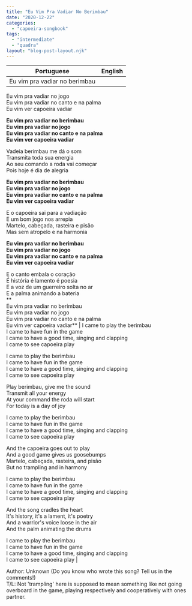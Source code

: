 ```yaml
---
title: "Eu Vim Pra Vadiar No Berimbau"
date: "2020-12-22"
categories: 
  - "capoeira-songbook"
tags: 
  - "intermediate"
  - "quadra"
layout: "blog-post-layout.njk"
---
```


| Portuguese | English |
| --- | --- |
| Eu vim pra vadiar no berimbau  
Eu vim pra vadiar no jogo  
Eu vim pra vadiar no canto e na palma  
Eu vim ver capoeira vadiar  
  
**Eu vim pra vadiar no berimbau  
Eu vim pra vadiar no jogo  
Eu vim pra vadiar no canto e na palma  
Eu vim ver capoeira vadiar**  
  
Vadeia berimbau me dá o som  
Transmita toda sua energia  
Ao seu comando a roda vai começar  
Pois hoje é dia de alegria  
  
**Eu vim pra vadiar no berimbau  
Eu vim pra vadiar no jogo  
Eu vim pra vadiar no canto e na palma  
Eu vim ver capoeira vadiar**  
  
E o capoeira sai para a vadiação  
E um bom jogo nos arrepia  
Martelo, cabeçada, rasteira e pisão  
Mas sem atropelo e na harmonia  
  
**Eu vim pra vadiar no berimbau  
Eu vim pra vadiar no jogo  
Eu vim pra vadiar no canto e na palma  
Eu vim ver capoeira vadiar**  
  
E o canto embala o coração  
É história é lamento é poesia  
E a voz de um guerreiro solta no ar  
E a palma animando a bateria  
**  
Eu vim pra vadiar no berimbau  
Eu vim pra vadiar no jogo  
Eu vim pra vadiar no canto e na palma  
Eu vim ver capoeira vadiar** | I came to play the berimbau  
I came to have fun in the game  
I came to have a good time, singing and clapping  
I came to see capoeira play  
  
I came to play the berimbau  
I came to have fun in the game  
I came to have a good time, singing and clapping  
I came to see capoeira play  
  
Play berimbau, give me the sound  
Transmit all your energy  
At your command the roda will start  
For today is a day of joy  
  
I came to play the berimbau  
I came to have fun in the game  
I came to have a good time, singing and clapping  
I came to see capoeira play  
  
And the capoeira goes out to play  
And a good game gives us goosebumps  
Martelo, cabeçada, rasteira, and pisão  
But no trampling and in harmony  
  
I came to play the berimbau  
I came to have fun in the game  
I came to have a good time, singing and clapping  
I came to see capoeira play  
  
And the song cradles the heart  
It's history, it's a lament, it's poetry  
And a warrior's voice loose in the air  
And the palm animating the drums  
  
I came to play the berimbau  
I came to have fun in the game  
I came to have a good time, singing and clapping  
I came to see capoeira play |

<figcaption>

Author: Unknown (Do you know who wrote this song? Tell us in the comments!)  
T/L: Not 'trampling' here is supposed to mean something like not going overboard in the game, playing respectively and cooperatively with ones partner.

</figcaption>
